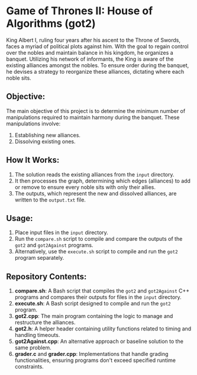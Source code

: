 # Game of Thrones II: House of Algorithms (got2)

King Albert I, ruling four years after his ascent to the Throne of Swords, faces a myriad of political plots against him. With the goal to regain control over the nobles and maintain balance in his kingdom, he organizes a banquet. Utilizing his network of informants, the King is aware of the existing alliances amongst the nobles. To ensure order during the banquet, he devises a strategy to reorganize these alliances, dictating where each noble sits.

## Objective:
The main objective of this project is to determine the minimum number of manipulations required to maintain harmony during the banquet. These manipulations involve:
1. Establishing new alliances.
2. Dissolving existing ones.

## How It Works:
1. The solution reads the existing alliances from the `input` directory.
2. It then processes the graph, determining which edges (alliances) to add or remove to ensure every noble sits with only their allies.
3. The outputs, which represent the new and dissolved alliances, are written to the `output.txt` file.

## Usage:
1. Place input files in the `input` directory.
2. Run the `compare.sh` script to compile and compare the outputs of the `got2` and `got2Against` programs.
3. Alternatively, use the `execute.sh` script to compile and run the `got2` program separately.

## Repository Contents:

1. **compare.sh**: A Bash script that compiles the `got2` and `got2Against` C++ programs and compares their outputs for files in the `input` directory.
2. **execute.sh**: A Bash script designed to compile and run the `got2` program.
3. **got2.cpp**: The main program containing the logic to manage and restructure the alliances.
4. **got2.h**: A helper header containing utility functions related to timing and handling timeouts.
5. **got2Against.cpp**: An alternative approach or baseline solution to the same problem.
6. **grader.c** and **grader.cpp**: Implementations that handle grading functionalities, ensuring programs don't exceed specified runtime constraints.
